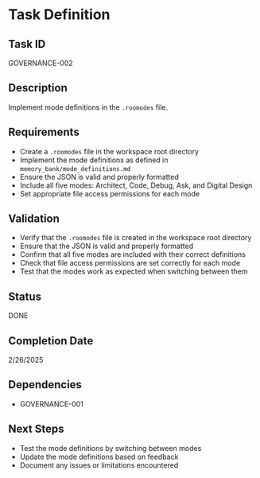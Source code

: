 # Task Definition

## Task ID
GOVERNANCE-002

## Description
Implement mode definitions in the `.roomodes` file.

## Requirements
- Create a `.roomodes` file in the workspace root directory
- Implement the mode definitions as defined in `memory_bank/mode_definitions.md`
- Ensure the JSON is valid and properly formatted
- Include all five modes: Architect, Code, Debug, Ask, and Digital Design
- Set appropriate file access permissions for each mode

## Validation
- Verify that the `.roomodes` file is created in the workspace root directory
- Ensure that the JSON is valid and properly formatted
- Confirm that all five modes are included with their correct definitions
- Check that file access permissions are set correctly for each mode
- Test that the modes work as expected when switching between them

## Status
DONE

## Completion Date
2/26/2025

## Dependencies
- GOVERNANCE-001

## Next Steps
- Test the mode definitions by switching between modes
- Update the mode definitions based on feedback
- Document any issues or limitations encountered
